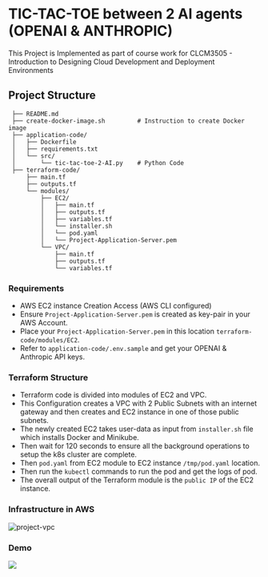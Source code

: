 # TIC-TAC-TOE between 2 AI agents (OPENAI & ANTHROPIC)

This Project is Implemented as part of course work for CLCM3505 - Introduction to Designing Cloud Development and Deployment Environments

## Project Structure

```
 ├── README.md
 ├── create-docker-image.sh         # Instruction to create Docker image
 ├── application-code/
 │   ├── Dockerfile
 │   ├── requirements.txt
 │   └── src/
 │       └── tic-tac-toe-2-AI.py    # Python Code
 ├── terraform-code/
     ├── main.tf
     ├── outputs.tf
     └── modules/
         ├── EC2/
         │   ├── main.tf
         │   ├── outputs.tf
         │   ├── variables.tf
         │   └── installer.sh
         │   └── pod.yaml
         │   └── Project-Application-Server.pem
         └── VPC/
             ├── main.tf
             ├── outputs.tf
             └── variables.tf
```

### Requirements

- AWS EC2 instance Creation Access (AWS CLI configured)
- Ensure `Project-Application-Server.pem` is created as key-pair in your AWS Account.
- Place your `Project-Application-Server.pem` in this location `terraform-code/modules/EC2`.
- Refer to `application-code/.env.sample` and get your OPENAI & Anthropic API keys.

### Terraform Structure

- Terraform code is divided into modules of EC2 and VPC.
- This Configuration creates a VPC with 2 Public Subnets with an internet gateway and then creates and EC2 instance in one of those public subnets.
- The newly created EC2 takes user-data as input from `installer.sh` file which installs Docker and Minikube.
- Then wait for 120 seconds to ensure all the background operations to setup the k8s cluster are complete.
- Then `pod.yaml` from EC2 module to EC2 instance `/tmp/pod.yaml` location.
- Then run the `kubectl` commands to run the pod and get the logs of pod.
- The overall output of the Terraform module is the `public IP` of the EC2 instance.

### Infrastructure in AWS

![project-vpc](https://github.com/shaik-rehan-uddin/tic-tac-toc-AI/assets/144375108/84aab23a-5c35-49c4-85b8-ebef59f50972)

### Demo

[![](https://markdown-videos-api.jorgenkh.no/youtube/QZsWBWRKUaI)](https://youtu.be/QZsWBWRKUaI)
